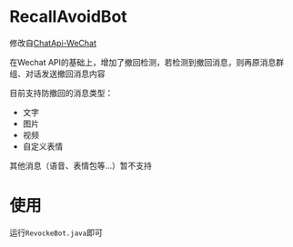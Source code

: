 # RecallAvoidBot
修改自[ChatApi-WeChat](https://github.com/xuxiaoxiao-xxx/ChatApi-WeChat)

在Wechat API的基础上，增加了撤回检测，若检测到撤回消息，则再原消息群组、对话发送撤回消息内容

目前支持防撤回的消息类型：
- 文字
- 图片
- 视频
- 自定义表情

其他消息（语音、表情包等...）暂不支持

# 使用
运行`RevockeBot.java`即可

